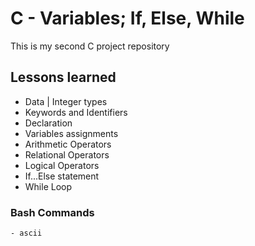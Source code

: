 # C - Variables; If, Else, While

This is my second C project repository

## Lessons learned
- Data | Integer types
- Keywords and Identifiers
- Declaration
- Variables assignments
- Arithmetic Operators
- Relational Operators
- Logical Operators
- If...Else statement
- While Loop

### Bash Commands
```
- ascii
```
